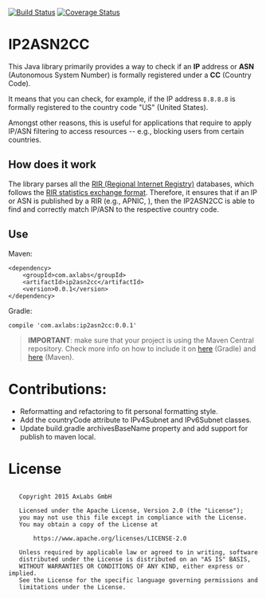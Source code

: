 [![Build Status](https://travis-ci.org/axlabs-team/ip2asn2cc.svg?branch=master)](https://travis-ci.org/axlabs-team/ip2asn2cc) [![Coverage Status](https://coveralls.io/repos/github/axlabs-team/ip2asn2cc/badge.svg?branch=master)](https://coveralls.io/github/axlabs-team/ip2asn2cc?branch=master)

# IP2ASN2CC

This Java library primarily provides a way to check if an **IP** address or **ASN** (Autonomous System Number) is 
formally registered under a **CC** (Country Code).

It means that you can check, for example, if the IP address `8.8.8.8` is formally registered to the country code "US" (United States).

Amongst other reasons, this is useful for applications that require to apply IP/ASN filtering to access resources -- e.g., blocking users from certain countries.

## How does it work

The library parses all the [RIR (Regional Internet Registry)](https://en.wikipedia.org/wiki/Regional_Internet_registry) databases, which 
follows the [RIR statistics exchange format](https://www.apnic.net/about-apnic/corporate-documents/documents/resource-guidelines/rir-statistics-exchange-format/). 
Therefore, it ensures that if an IP or ASN is published by a RIR (e.g., APNIC, ), then the IP2ASN2CC is able to find and correctly match IP/ASN to the respective country code.

## Use

Maven:

```
<dependency>
    <groupId>com.axlabs</groupId>
    <artifactId>ip2asn2cc</artifactId>
    <version>0.0.1</version>
</dependency>
```

Gradle:

```
compile 'com.axlabs:ip2asn2cc:0.0.1'
```

> **IMPORTANT**: make sure that your project is using the Maven Central repository. Check more info on how to include it on [here](https://docs.gradle.org/current/userguide/dependency_management_for_java_projects.html) (Gradle) and [here](https://maven.apache.org/guides/introduction/introduction-to-repositories.html) (Maven). 

# Contributions:
* Reformatting and refactoring to fit personal formatting style.
* Add the countryCode attribute to IPv4Subnet and IPv6Subnet classes.
* Update build.gradle archivesBaseName property and add support for publish to maven local.

# License

```

   Copyright 2015 AxLabs GmbH
   
   Licensed under the Apache License, Version 2.0 (the "License");
   you may not use this file except in compliance with the License.
   You may obtain a copy of the License at
   
       https://www.apache.org/licenses/LICENSE-2.0
       
   Unless required by applicable law or agreed to in writing, software
   distributed under the License is distributed on an "AS IS" BASIS,
   WITHOUT WARRANTIES OR CONDITIONS OF ANY KIND, either express or implied.
   See the License for the specific language governing permissions and
   limitations under the License.
   
```